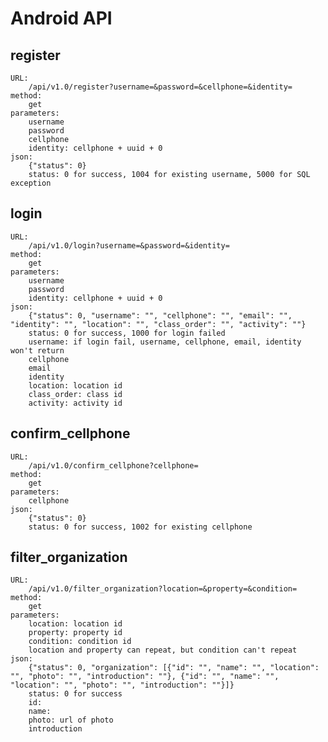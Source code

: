Android API
====

register
----
    URL:
        /api/v1.0/register?username=&password=&cellphone=&identity=
    method:
        get
    parameters:
        username
        password
        cellphone
        identity: cellphone + uuid + 0
    json:
        {"status": 0}
        status: 0 for success, 1004 for existing username, 5000 for SQL exception
        
login
----
    URL:
        /api/v1.0/login?username=&password=&identity=
    method:
        get
    parameters:
        username
        password
        identity: cellphone + uuid + 0
    json:
        {"status": 0, "username": "", "cellphone": "", "email": "", "identity": "", "location": "", "class_order": "", "activity": ""}
        status: 0 for success, 1000 for login failed
        username: if login fail, username, cellphone, email, identity won't return
        cellphone
        email
        identity
        location: location id
        class_order: class id
        activity: activity id
        
confirm_cellphone
----
    URL:
        /api/v1.0/confirm_cellphone?cellphone=
    method:
        get
    parameters:
        cellphone
    json:
        {"status": 0}
        status: 0 for success, 1002 for existing cellphone
        
filter_organization
---
    URL:
        /api/v1.0/filter_organization?location=&property=&condition=
    method:
        get
    parameters:
        location: location id
        property: property id 
        condition: condition id
        location and property can repeat, but condition can't repeat
    json:
        {"status": 0, "organization": [{"id": "", "name": "", "location": "", "photo": "", "introduction": ""}, {"id": "", "name": "", "location": "", "photo": "", "introduction": ""}]}
        status: 0 for success
        id: 
        name: 
        photo: url of photo
        introduction
        